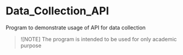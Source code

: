 # Data_Collection_API
Program to demonstrate usage of API for data collection
>![NOTE] The program is intended to be used for only academic purpose
